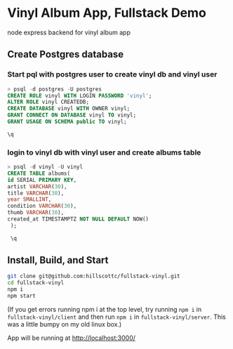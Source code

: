 # Vinyl Album App, Fullstack Demo

node express backend for vinyl album app

## Create Postgres database

### Start pql with postgres user to create vinyl db and vinyl user

```sql
> psql -d postgres -U postgres
CREATE ROLE vinyl WITH LOGIN PASSWORD 'vinyl';
ALTER ROLE vinyl CREATEDB;
CREATE DATABASE vinyl WITH OWNER vinyl;
GRANT CONNECT ON DATABASE vinyl TO vinyl;
GRANT USAGE ON SCHEMA public TO vinyl;

\q
```

### login to vinyl db with vinyl user and create albums table

```sql
> psql -d vinyl -U vinyl
CREATE TABLE albums(
id SERIAL PRIMARY KEY,
artist VARCHAR(30),
title VARCHAR(30),
year SMALLINT,
condition VARCHAR(30),
thumb VARCHAR(30),
created_at TIMESTAMPTZ NOT NULL DEFAULT NOW()
 );

 \q
```

## Install, Build, and Start

```bash
git clone git@github.com:hillscottc/fullstack-vinyl.git
cd fullstack-vinyl
npm i
npm start
```

(If you get errors running npm i at the top level, try running `npm i` in `fullstack-vinyl/client` and then run `npm i` in `fullstack-vinyl/server`. This was a little bumpy on my old linux box.) 

App will be running at <http://localhost:3000/>
